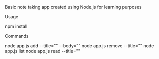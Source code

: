 Basic note taking app created using Node.js for learning purposes

Usage

npm install

Commands

node app.js add --title="" --body=""
node app.js remove --title=""
node app.js list
node app.js read --title=""